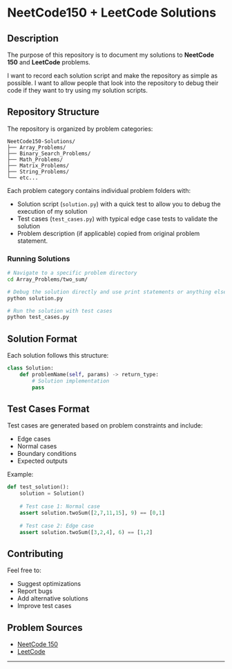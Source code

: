 # NeetCode150 + LeetCode Solutions

## Description

The purpose of this repository is to document my solutions to **NeetCode 150** and **LeetCode** problems.

I want to record each solution script and make the repository as simple as possible. I want to allow people that look into the repository to debug their code if they want to try using my solution scripts.

## Repository Structure

The repository is organized by problem categories:

```
NeetCode150-Solutions/
├── Array_Problems/
├── Binary_Search_Problems/
├── Math_Problems/
├── Matrix_Problems/
├── String_Problems/
└── etc...
```

Each problem category contains individual problem folders with:
- Solution script (`solution.py`) with a quick test to allow you to debug the execution of my solution
- Test cases (`test_cases.py`) with  typical edge case tests to validate the solution
- Problem description (if applicable) copied from original problem statement.

### Running Solutions

```bash
# Navigate to a specific problem directory
cd Array_Problems/two_sum/

# Debug the solution directly and use print statements or anything else you want
python solution.py

# Run the solution with test cases
python test_cases.py
```

## Solution Format

Each solution follows this structure:

```python
class Solution:
    def problemName(self, params) -> return_type:
        # Solution implementation
        pass
```

## Test Cases Format

Test cases are generated based on problem constraints and include:
- Edge cases
- Normal cases
- Boundary conditions
- Expected outputs

Example:
```python
def test_solution():
    solution = Solution()
    
    # Test case 1: Normal case
    assert solution.twoSum([2,7,11,15], 9) == [0,1]
    
    # Test case 2: Edge case
    assert solution.twoSum([3,2,4], 6) == [1,2]
```

## Contributing

Feel free to:
- Suggest optimizations
- Report bugs
- Add alternative solutions
- Improve test cases

## Problem Sources

- [NeetCode 150](https://neetcode.io/practice)
- [LeetCode](https://leetcode.com/)

---

